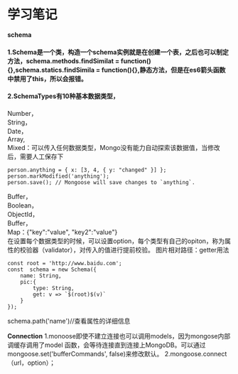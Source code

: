 # 学习笔记
**schema**
#### 1.Schema是一个类，构造一个schema实例就是在创建一个表，之后也可以制定方法，schema.methods.findSimilat = function(){},schema.statics.findSimila = function(){},静态方法，但是在es6箭头函数中禁用了this，所以会报错。

#### 2.SchemaTypes有10种基本数据类型，  
Number，  
String，  
Date，  
Array,  
Mixed：可以传入任何数据类型，Mongo没有能力自动探索该数据值，当修改后，需要人工保存下  

```
person.anything = { x: [3, 4, { y: "changed" }] };
person.markModified('anything');
person.save(); // Mongoose will save changes to `anything`.

```

Buffer，  
Boolean，  
ObjectId，  
Buffer，  
Map：{"key":"value", "key2":"value"}  
在设置每个数据类型的时候，可以设置option，每个类型有自己的opiton，称为属性的校验器（validator），对传入的值进行提前校验。
图片相对路径：getter用法  
```
const root = 'http://www.baidu.com';
const  schema = new Schema({
    name: String,
    pic:{
        type: String,
        get: v => `$(root)$(v)`
    }
});

```
schema.path('name')//查看属性的详细信息

**Connection**
 1.monoose即使不建立连接也可以调用models，因为mongose内部调缓存调用了model 函数，会等待连接直到连接上MongoDB。可以通过mongoose.set('bufferCommands', false)来修改默认。
 2.mongoose.connect（url，option）；































